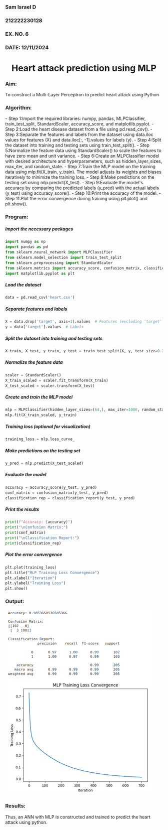 <H3>Sam Israel D</H3>
<H3>212222230128</H3>
<H3>EX. NO. 6</H3>
<H3>DATE: 12/11/2024</H3>
<H1 ALIGN =CENTER>Heart attack prediction using MLP</H1>
<H3>Aim:</H3>  To construct a  Multi-Layer Perceptron to predict heart attack using Python
<H3>Algorithm:</H3>
- Step 1:Import the required libraries: numpy, pandas, MLPClassifier, train_test_split, StandardScaler, accuracy_score, and matplotlib.pyplot.
- Step 2:Load the heart disease dataset from a file using pd.read_csv().
- Step 3:Separate the features and labels from the dataset using data.iloc values for features (X) and data.iloc[:, -1].values for labels (y).
- Step 4:Split the dataset into training and testing sets using train_test_split().
- Step 5:Normalize the feature data using StandardScaler() to scale the features to have zero mean and unit variance.
- Step 6:Create an MLPClassifier model with desired architecture and hyperparameters, such as hidden_layer_sizes, max_iter, and random_state.
- Step 7:Train the MLP model on the training data using mlp.fit(X_train, y_train). The model adjusts its weights and biases iteratively to minimize the training loss.
- Step 8:Make predictions on the testing set using mlp.predict(X_test).
- Step 9:Evaluate the model's accuracy by comparing the predicted labels (y_pred) with the actual labels (y_test) using accuracy_score().
- Step 10:Print the accuracy of the model.
- Step 11:Plot the error convergence during training using plt.plot() and plt.show().
<H3>Program: </H3>

##### Import the necessary packages
```python
import numpy as np
import pandas as pd
from sklearn.neural_network import MLPClassifier
from sklearn.model_selection import train_test_split
from sklearn.preprocessing import StandardScaler
from sklearn.metrics import accuracy_score, confusion_matrix, classification_report
import matplotlib.pyplot as plt
```
##### Load the dataset
```python
data = pd.read_csv('heart.csv')
```
##### Separate features and labels
```python
X = data.drop('target', axis=1).values  # Features (excluding 'target' column)
y = data['target'].values  # Labels
```
##### Split the dataset into training and testing sets
```python
X_train, X_test, y_train, y_test = train_test_split(X, y, test_size=0.2, random_state=42)
```
##### Normalize the feature data
```python
scaler = StandardScaler()
X_train_scaled = scaler.fit_transform(X_train)
X_test_scaled = scaler.transform(X_test)
```
##### Create and train the MLP model
```python
mlp = MLPClassifier(hidden_layer_sizes=(64,), max_iter=1000, random_state=42)
mlp.fit(X_train_scaled, y_train)
```
##### Training loss (optional for visualization)
```python
training_loss = mlp.loss_curve_
```
##### Make predictions on the testing set
```python
y_pred = mlp.predict(X_test_scaled)
```
##### Evaluate the model
```python
accuracy = accuracy_score(y_test, y_pred)
conf_matrix = confusion_matrix(y_test, y_pred)
classification_rep = classification_report(y_test, y_pred)
```
##### Print the results
```python
print(f"Accuracy: {accuracy}")
print("\nConfusion Matrix:")
print(conf_matrix)
print("\nClassification Report:")
print(classification_rep)
```
##### Plot the error convergence
```python
plt.plot(training_loss)
plt.title("MLP Training Loss Convergence")
plt.xlabel("Iteration")
plt.ylabel("Training Loss")
plt.show()
```

<H3>Output:</H3>

![image](./images/output.png)

<H3>Results:</H3>
Thus, an ANN with MLP is constructed and trained to predict the heart attack using python.
